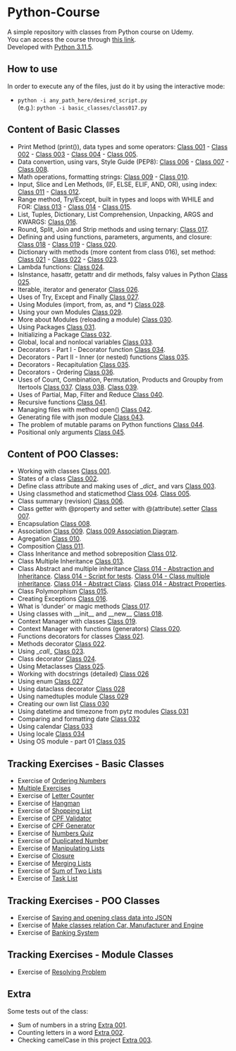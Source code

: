 # Python-Course
A simple repository with classes from Python course on Udemy. <br>
You can access the course through [this link](https://www.udemy.com/course/python-3-do-zero-ao-avancado). <br>
Developed with [Python 3.11.5](https://www.python.org/downloads/release/python-3115/).

## How to use
In order to execute any of the files, just do it by using the interactive mode:
- `python -i any_path_here/desired_script.py` <br>
(e.g.): `python -i basic_classes/class017.py `

## Content of Basic Classes
- Print Method (print()), data types and some operators:
    [Class 001](./basic_classes/class001.py) -
    [Class 002](./basic_classes/class002.py) -
    [Class 003](./basic_classes/class003.py) -
    [Class 004](./basic_classes/class004.py) -
    [Class 005](./basic_classes/class005.py).
- Data convertion, using vars, Style Guide (PEP8):
    [Class 006](./basic_classes/class006.py) -
    [Class 007](./basic_classes/class007.py) -
    [Class 008](./basic_classes/class008.py).
- Math operations, formatting strings:
    [Class 009](./basic_classes/class009.py) -
    [Class 010](./basic_classes/class010.py).
- Input, Slice and Len Methods, (IF, ELSE, ELIF, AND, OR), using index:
    [Class 011](./basic_classes/class011.py) -
    [Class 012](./basic_classes/class012.py).
- Range method, Try/Except, built in types and loops with WHILE and FOR:
    [Class 013](./basic_classes/class013.py) -
    [Class 014](./basic_classes/class014.py) -
    [Class 015](./basic_classes/class015.py).
- List, Tuples, Dictionary, List Comprehension, Unpacking, ARGS and KWARGS:
    [Class 016](./basic_classes/class016.py).
- Round, Split, Join and Strip methods and using ternary:
    [Class 017](./basic_classes/class017.py).
- Defining and using functions, parameters, arguments, and closure:
    [Class 018](./basic_classes/class018.py) -
    [Class 019](./basic_classes/class019.py) -
    [Class 020](./basic_classes/class020.py).
- Dictionary with methods (more content from class 016), set method:
    [Class 021](./basic_classes/class021.py) -
    [Class 022](./basic_classes/class022.py) -
    [Class 023](./basic_classes/class023.py).
- Lambda functions:
    [Class 024](./basic_classes/class024.py).
- IsInstance, hasattr, getattr and dir methods, falsy values in Python
    [Class 025](./basic_classes/class025.py).
- Iterable, iterator and generator
    [Class 026](./basic_classes/class026.py).
- Uses of Try, Except and Finally
    [Class 027](./basic_classes/class027.py).
- Using Modules (import, from, as, and *)
    [Class 028](./basic_classes/class028.py).
- Using your own Modules
    [Class 029](./basic_classes/class029.py).
- More about Modules (reloading a module)
    [Class 030](./basic_classes/class030.py).
- Using Packages
    [Class 031](./basic_classes/class031.py).
- Initializing a Package
    [Class 032](./basic_classes/class032.py).
- Global, local and nonlocal variables
    [Class 033](./basic_classes/class033.py).
- Decorators - Part I - Decorator function
    [Class 034](./basic_classes/class034.py).
- Decorators - Part II - Inner (or nested) functions
    [Class 035](./basic_classes/class035.py).
- Decorators - Recapitulation
    [Class 035](./basic_classes/class035_recap.py).
- Decorators - Ordering
    [Class 036](./basic_classes/class036.py).
- Uses of Count, Combination, Permutation, Products and Groupby from Itertools
    [Class 037](./basic_classes/class037.py).
    [Class 038](./basic_classes/class038.py).
    [Class 039](./basic_classes/class039.py).
- Uses of Partial, Map, Filter and Reduce
    [Class 040](./basic_classes/class040.py).
- Recursive functions
    [Class 041](./basic_classes/class041.py).
- Managing files with method open()
    [Class 042](./basic_classes/class042.py).
- Generating file with json module
    [Class 043](./basic_classes/class043.py).
- The problem of mutable params on Python functions
    [Class 044](./basic_classes/class044.py).
- Positional only arguments
    [Class 045](./basic_classes/class045.py).

## Content of POO Classes:
- Working with classes
    [Class 001](./poo_classes/class001.py).
- States of a class
    [Class 002](./poo_classes/class002.py).
- Define class attribute and making uses of \__dict__ and vars
    [Class 003](./poo_classes/class003.py).
- Using classmethod and staticmethod
    [Class 004](./poo_classes/class004.py).
    [Class 005](./poo_classes/class005.py).
- Class summary (revision)
    [Class 006](./poo_classes/class006.py).
- Class getter with @property and setter with @(attribute).setter
    [Class 007](./poo_classes/class007.py).
- Encapsulation
    [Class 008](./poo_classes/class008.py).
- Association
    [Class 009](./poo_classes/class009.py).
    [Class 009 Association Diagram](./poo_classes/misc/association.png).
- Agregation
    [Class 010](./poo_classes/class010.py).
- Composition
    [Class 011](./poo_classes/class011.py).
- Class Inheritance and method sobreposition
    [Class 012](./poo_classes/class012.py).
- Class Multiple Inheritance
    [Class 013](./poo_classes/class013.py).
- Class Abstract and multiple inheritance
    [Class 014 - Abstraction and Inheritance](./poo_classes/class014/log.py).
    [Class 014 - Script for tests](./poo_classes/class014/main.py).
    [Class 014 - Class multiple inheritance](./poo_classes/class014/electronic.py).
    [Class 014 - Abstract Class](./poo_classes/class014/abstract_class.py).
    [Class 014 - Abstract Properties](./poo_classes/class014/abstract_properties.py).
- Class Polymorphism
    [Class 015](./poo_classes/class015.py).
- Creating Exceptions
    [Class 016](./poo_classes/class016.py).
- What is 'dunder' or magic methods
    [Class 017](./poo_classes/class017.py).
- Using classes with \_\_init\_\_ and \_\_new\_\_
    [Class 018](./poo_classes/class018.py).
- Context Manager with classes
    [Class 019](./poo_classes/class019.py).
- Context Manager with functions (generators)
    [Class 020](./poo_classes/class020.py).
- Functions decorators for classes
    [Class 021](./poo_classes/class021.py).
- Methods decorator 
    [Class 022](./poo_classes/class022.py).
- Using \__call__
    [Class 023](./poo_classes/class023.py).
- Class decorator
    [Class 024](./poo_classes/class024.py).
- Using Metaclasses
    [Class 025](./poo_classes/class025.py).
- Working with docstrings (detailed)
    [Class 026](./poo_classes/class026/)
- Using enum
    [Class 027](./poo_classes/class027/)
- Using dataclass decorator
    [Class 028](./poo_classes/class028.py)
- Using namedtuples module
    [Class 029](./poo_classes/class029.py)
- Creating our own list
    [Class 030](./poo_classes/class030.py)
- Using datetime and timezone from pytz modules
    [Class 031](./module_classes/class031.py)
- Comparing and formatting date
    [Class 032](./module_classes/class032.py)
- Using calendar
    [Class 033](./module_classes/class033.py)
- Using locale
    [Class 034](./module_classes/class034.py)
- Using OS module - part 01
    [Class 035](./module_classes/class035.py)
## Tracking Exercises - Basic Classes
- Exercise of [Ordering Numbers](./basic_classes/exercise001.py)
- [Multiple Exercises](./basic_classes/exercise002.py)
- Exercise of [Letter Counter](./basic_classes/exercise003.py)
- Exercise of [Hangman](./basic_classes/exercise004.py)
- Exercise of [Shopping List](./basic_classes/exercise005.py)
- Exercise of [CPF Validator](./basic_classes/exercise006.py)
- Exercise of [CPF Generator](./basic_classes/exercise007.py)
- Exercise of [Numbers Quiz](./basic_classes/exercise008.py)
- Exercise of [Duplicated Number](./basic_classes/exercise009.py)
- Exercise of [Manipulating Lists](./basic_classes/exercise010.py)
- Exercise of [Closure](./basic_classes/exercise011.py)
- Exercise of [Merging Lists](./basic_classes/exercise012.py)
- Exercise of [Sum of Two Lists](./basic_classes/exercise013.py)
- Exercise of [Task List](./basic_classes/exercise014.py)

## Tracking Exercises - POO Classes
- Exercise of [Saving and opening class data into JSON](./poo_classes/exercise001.py)
- Exercise of [Make classes relation Car, Manufacturer and Engine](./poo_classes/exercise002.py)
- Exercise of [Banking System](./poo_classes/exercise003.py)

## Tracking Exercises - Module Classes
- Exercise of [Resolving Problem](./module_classes/exercise001.py)

## Extra
Some tests out of the class:
- Sum of numbers in a string
    [Extra 001](./basic_classes/extra001.py).
- Counting letters in a word
    [Extra 002](./basic_classes/extra002.py).
- Checking camelCase in this project
    [Extra 003](./basic_classes/extra00.py).